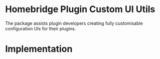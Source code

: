 # Homebridge Plugin Custom UI Utils

The package assists plugin developers creating fully customisable configuration UIs for their plugins.

# Implementation
